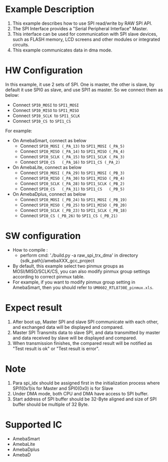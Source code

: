 # Example Description

1. This example describes how to use SPI read/write by RAW SPI API.
2. The SPI Interface provides a "Serial Peripheral Interface" Master.
3. This interface can be used for communication with SPI slave devices, such as FLASH memory, LCD screens and other modules or integrated circuits.
4. This example communicates data in dma mode.

# HW Configuration

In this example, it use 2 sets of SPI. One is master, the other is slave, by default it use SPI0 as slave, and use SPI1 as master. So we connect them as below:

- Connect `SPI0_MOSI` to `SPI1_MOSI`
- Connect `SPI0_MISO` to `SPI1_MISO`
- Connect `SPI0_SCLK `to `SPI1_SCLK`
- Connect `SPI0_CS `to `SPI1_CS`

For example:

- On AmebaSmart, connect as below
  - Connect `SPI0_MOSI (_PA_13)` to `SPI1_MOSI (_PA_5)`
  - Connect `SPI0_MISO (_PA_14)` to `SPI1_MISO (_PA_4)`
  - Connect `SPI0_SCLK (_PA_15)` to `SPI1_SCLK (_PA_3)`
  - Connect `SPI0_CS   (_PA_16)` to `SPI1_CS (_PA_2)`
- On AmebaLite, connect as below
  - Connect `SPI0_MOSI (_PA_29)` to `SPI1_MOSI (_PB_3)`
  - Connect `SPI0_MISO (_PA_30)` to `SPI1_MISO (_PB_4)`
  - Connect `SPI0_SCLK (_PA_28)` to `SPI1_SCLK (_PB_2)`
  - Connect `SPI0_CS   (_PA_31)` to `SPI1_CS   (_PB_5)`
- On AmebaDplus, connect as below
  - Connect `SPI0_MOSI (_PB_24)` to `SPI1_MOSI (_PB_19)`
  - Connect `SPI0_MISO (_PB_25)` to `SPI1_MISO (_PB_20)`
  - Connect `SPI0_SCLK (_PB_23)` to `SPI1_SCLK (_PB_18)`
  - Connect `SPI0_CS (_PB_26)` to `SPI1_CS (_PB_21)`

# SW configuration

- How to compile :
  - perform cmd: './build.py -a raw_spi_trx_dma' in directory {sdk_path}/amebaXXX_gcc_project
- By default, this example select two pinmux groups as MOSI/MISO/SCLK/CS, you can also modify pinmux group settings according to correct pinmux table.
- For example, if you want to modify pinmux group setting in AmebaSmart, then you should refer to `UM0602_RTL8730E_pinmux.xls`.

# Expect result

1. After boot up, Master SPI and slave SPI communicate with each other, and exchanged data will be displayed and compared.
2. Master SPI Transmits data to slave SPI, and data transmitted by master and data received by slave will be displayed and compared.
3. When transmission finishes, the compared result will be notified as "Test result is ok" or "Test result is error".

# Note

1. Para spi_idx should be assigned first in the initialization process where SPI1(0x1)is for Master and SPI0(0x0) is for Slave
2. Under DMA mode, both CPU and DMA have access to SPI buffer.
3. Start address of SPI buffer should be 32-Byte aligned and size of SPI buffer should be multiple of 32 Byte.

# Supported IC

- AmebaSmart
- AmebaLite
- AmebaDplus
- AmebaD
